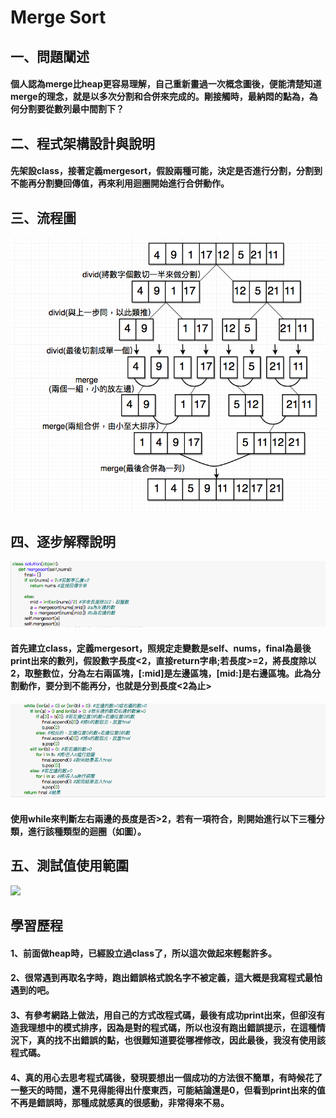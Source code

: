 # Merge Sort
## 一、問題闡述
#### 個人認為merge比heap更容易理解，自己重新畫過一次概念圖後，便能清楚知道merge的理念，就是以多次分割和合併來完成的。剛接觸時，最納悶的點為，為何分割要從數列最中間割下？
## 二、程式架構設計與說明
#### 先架設class，接著定義mergesort，假設兩種可能，決定是否進行分割，分割到不能再分割變回傳值，再來利用迴圈開始進行合併動作。
## 三、流程圖
![](/image/螢幕截圖%202019-11-03%2014.50.24.png)
## 四、逐步解釋說明
![](/image/螢幕截圖%202019-11-08%2001.16.55.png)
#### 首先建立class，定義mergesort，照規定走變數是self、nums，final為最後print出來的數列，假設數字長度<2，直接return字串;若長度>=2，將長度除以2，取整數位，分為左右兩區塊，[:mid]是左邊區塊，[mid:]是右邊區塊。此為分割動作，要分到不能再分，也就是分到長度<2為止>
![](/image/螢幕截圖%202019-11-08%2001.17.05.png)
#### 使用while來判斷左右兩邊的長度是否>2，若有一項符合，則開始進行以下三種分類，進行該種類型的迴圈（如圖）。
## 五、測試值使用範圍
![](/螢幕截圖%202019-11-08%2001.17.16.png)
## 學習歷程
#### 1、前面做heap時，已經設立過class了，所以這次做起來輕鬆許多。
#### 2、很常遇到再取名字時，跑出錯誤格式說名字不被定義，這大概是我寫程式最怕遇到的吧。
#### 3、有參考網路上做法，用自己的方式改程式碼，最後有成功print出來，但卻沒有造我理想中的模式排序，因為是對的程式碼，所以也沒有跑出錯誤提示，在這種情況下，真的找不出錯誤的點，也很難知道要從哪裡修改，因此最後，我沒有使用該程式碼。
#### 4、真的用心去思考程式碼後，發現要想出一個成功的方法很不簡單，有時候花了一整天的時間，還不見得能得出什麼東西，可能結論還是0，但看到print出來的值不再是錯誤時，那種成就感真的很感動，非常得來不易。
